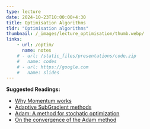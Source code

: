 ```yaml
---
type: lecture
date: 2024-10-23T10:00:00+4:30
title: Optimisation Algorithms
tldr: "Optimisation algorithms"
thumbnail: /_images/lecture_optimisation/thumb.webp/
links: 
    - url: /optim/
      name: notes
    # - url: /static_files/presentations/code.zip
    #   name: codes
    # - url: https://google.com
    #   name: slides
---
```

**Suggested Readings:**

- [Why Momentum works](https://distill.pub/2017/momentum/)
- [Adaptive SubGradient methods](https://www.jmlr.org/papers/volume12/duchi11a/duchi11a.pdf)
- [Adam: A method for stochatic optimization](https://arxiv.org/pdf/1412.6980)
- [On the convergence of the Adam method](https://arxiv.org/pdf/1904.09237)
